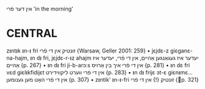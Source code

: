 אין דער פֿרי
'in the morning'

CENTRAL
========

zᵻntᵻk ᵻn-ᵻ fri זונטיק אין די פֿרי {Warsaw, Geller 2001: 259}
	•	jɛjdɛ-z giɛganɛ-na-hajm, ᵻn dᵻ fri, jɛjdɛ-r-ᵻz ahajm יעדער איז געגאַנגען אַהיים,  אין די פֿרי, יעדער איז אַהיים {p. 267}
	•	ᵻn dᵻ fri ji-b-arɔːs אין די פֿרי איך בין אַרויס {p. 281}
	•	ᵻn dɛ fri vɛd giɛlᵻkfidijɛt אין די פֿרי ווערט ליקווידירט {p. 283}
	•	ᵻn dᵻ frijɛ ɔt-ɛ giɛnᵻmɛ... אין די פֿרי האָט מען גענומען {p. 307}
	•	zᵻntik' ᵻn-ᵻ-fri זונטיק {!} אין די פֿרי {p. 321}
